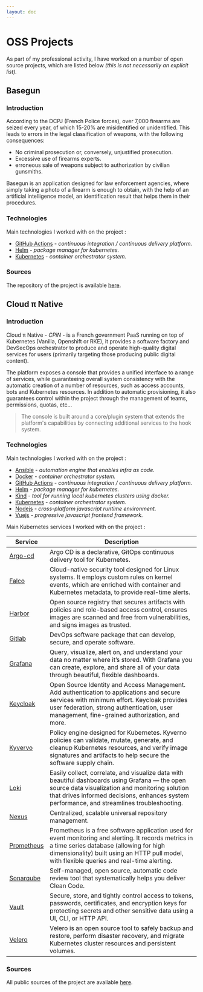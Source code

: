 ```yaml
---
layout: doc
---
```


# OSS Projects

As part of my professional activity, I have worked on a number of open source projects, which are listed below *(this is not necessarily an explicit list).*

## Basegun

<Badge type="info" text="DevOps Engineer" />

### Introduction

According to the DCPJ (French Police forces), over 7,000 firearms are seized every year, of which 15-20% are misidentified or unidentified. This leads to errors in the legal classification of weapons, with the following consequences:

- No criminal prosecution or, conversely, unjustified prosecution.
- Excessive use of firearms experts.
- erroneous sale of weapons subject to authorization by civilian gunsmiths.

Basegun is an application designed for law enforcement agencies, where simply taking a photo of a firearm is enough to obtain, with the help of an artificial intelligence model, an identification result that helps them in their procedures.

### Technologies

Main technologies I worked with on the project :

- [GitHub Actions](https://github.com/features/actions) *- continuous integration / continuous delivery platform.*
- [Helm](https://helm.sh/) *- package manager for kubernetes.*
- [Kubernetes](https://kubernetes.io/) *- container orchestrator system.*

### Sources

The repository of the project is available [here](https://github.com/dnum-mi/basegun).

## Cloud π Native

<Badge type="info" text="Product Owner" />
<Badge type="info" text="Platform Engineer" />
<Badge type="info" text="DevOps Engineer" />
<Badge type="info" text="Developer" />

### Introduction

Cloud π Native *- CPiN -* is a French government PaaS running on top of Kubernetes (Vanilla, Openshift or RKE), it provides a software factory and DevSecOps orchestrator to produce and operate high-quality digital services for users (primarily targeting those producing public digital content).

The platform exposes a console that provides a unified interface to a range of services, while guaranteeing overall system consistency with the automatic creation of a number of resources, such as access accounts, bots and Kubernetes resources. In addition to automatic provisioning, it also guarantees control within the project through the management of teams, permissions, quotas, etc...

> The console is built around a core/plugin system that extends the platform's capabilities by connecting additional services to the hook system.

### Technologies

Main technologies I worked with on the project :

- [Ansible](https://ansible.com/) *- automation engine that enables infra as code.*
- [Docker](https://docker.com/) *- container orchestrator system.*
- [GitHub Actions](https://github.com/features/actions) *- continuous integration / continuous delivery platform.*
- [Helm](https://helm.sh/) *- package manager for kubernetes.*
- [Kind](https://kind.sigs.k8s.io/) *- tool for running local kubernetes clusters using docker.*
- [Kubernetes](https://kubernetes.io/) *- container orchestrator system.*
- [Nodejs](https://nodejs.org/) *- cross-platform javascript runtime environment.*
- [Vuejs](https://vuejs.org/) *- progressive javascript frontend framework.*

Main Kubernetes services I worked with on the project :

| Service                                                          | Description                                                                                                                                                                                                                                      |
| ---------------------------------------------------------------- | ------------------------------------------------------------------------------------------------------------------------------------------------------------------------------------------------------------------------------------------------ |
| [Argo-cd](https://argo-cd.readthedocs.io/en/stable/)             | Argo CD is a declarative, GitOps continuous delivery tool for Kubernetes.                                                                                                                                                                        |
| [Falco](https://falco.org/)                                      | Cloud-native security tool designed for Linux systems. It employs custom rules on kernel events, which are enriched with container and Kubernetes metadata, to provide real-time alerts.                                                         |
| [Harbor](https://goharbor.io/)                                   | Open source registry that secures artifacts with policies and role-based access control, ensures images are scanned and free from vulnerabilities, and signs images as trusted.                                                                  |
| [Gitlab](https://about.gitlab.com/)                              | DevOps software package that can develop, secure, and operate software.                                                                                                                                                                          |
| [Grafana](https://grafana.com/oss/grafana/)                      | Query, visualize, alert on, and understand your data no matter where it’s stored. With Grafana you can create, explore, and share all of your data through beautiful, flexible dashboards.                                                       |
| [Keycloak](https://www.keycloak.org/)                            | Open Source Identity and Access Management. Add authentication to applications and secure services with minimum effort. Keycloak provides user federation, strong authentication, user management, fine-grained authorization, and more.         |
| [Kyvervo](https://kyverno.io/)                                   | Policy engine designed for Kubernetes. Kyverno policies can validate, mutate, generate, and cleanup Kubernetes resources, and verify image signatures and artifacts to help secure the software supply chain.                                    |
| [Loki](https://grafana.com/oss/loki/)                            | Easily collect, correlate, and visualize data with beautiful dashboards using Grafana — the open source data visualization and monitoring solution that drives informed decisions, enhances system performance, and streamlines troubleshooting. |
| [Nexus](https://sonatype.com/products/sonatype-nexus-repository) | Centralized, scalable universal repository management.                                                                                                                                                                                           |
| [Prometheus](https://prometheus.io/)                             | Prometheus is a free software application used for event monitoring and alerting. It records metrics in a time series database (allowing for high dimensionality) built using an HTTP pull model, with flexible queries and real-time alerting.  |
| [Sonarqube](https://sonarsource.com/products/sonarqube/)         | Self-managed, open source, automatic code review tool that systematically helps you deliver Clean Code.                                                                                                                                          |
| [Vault](https://vaultproject.io/)                                | Secure, store, and tightly control access to tokens, passwords, certificates, and encryption keys for protecting secrets and other sensitive data using a UI, CLI, or HTTP API.                                                                  |
| [Velero](https://velero.io/)                                     | Velero is an open source tool to safely backup and restore, perform disaster recovery, and migrate Kubernetes cluster resources and persistent volumes.                                                                                          |

### Sources

All public sources of the project are available [here](https://github.com/cloud-pi-native).
